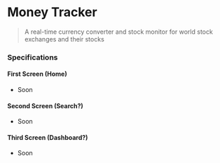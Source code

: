# Money Tracker

> A real-time currency converter and stock monitor for world stock exchanges and their stocks

### Specifications

#### First Screen (Home)

- Soon

#### Second Screen (Search?)

- Soon

#### Third Screen (Dashboard?)

- Soon
